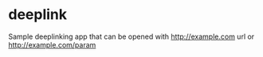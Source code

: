 # deeplink 
Sample deeplinking app that can be opened with http://example.com url or http://example.com/param
